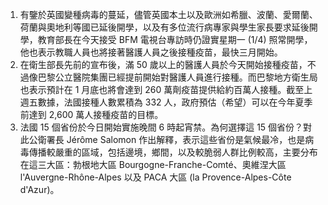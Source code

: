 1. 有鑒於英國變種病毒的蔓延，儘管英國本土以及歐洲如希臘、波蘭、愛爾蘭、荷蘭與奧地利等國已延後開學，以及有多位流行病專家與學生家長要求延後開學，教育部長在今天接受 BFM 電視台專訪時仍證實星期一 \(1/4\) 照常開學，他也表示教職人員也將接著醫護人員之後接種疫苗，最快三月開始。
1. 在衛生部長先前的宣布後，滿 50 歲以上的醫護人員於今天開始接種疫苗，不過像巴黎公立醫院集團已經提前開始對醫護人員進行接種。而巴黎地方衛生局也表示預計在 1 月底也將會達到 260 萬劑疫苗提供給約百萬人接種。截至上週五數據，法國接種人數累積為 332 人，政府預估（希望）可以在今年夏季前達到 2,600 萬人接種疫苗的目標。
1. 法國 15 個省份於今日開始實施晚間 6 時起宵禁。為何選擇這 15 個省份？對此公衛署長 Jérôme Salomon 作出解釋，表示這些省份是氣候最冷，也是病毒傳播較嚴重的區域，包括邊境，鄉間，以及較脆弱人群比例較高，主要分布在這三大區：勃根地大區 Bourgogne-Franche-Comté、奧維涅大區 l'Auvergne-Rhône-Alpes 以及 PACA 大區 \(la Provence-Alpes-Côte d'Azur\)。